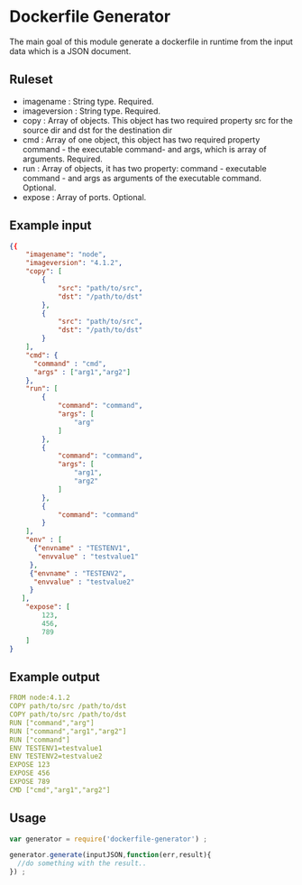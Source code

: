 # Dockerfile Generator

The main goal of this module generate a dockerfile in runtime from the input data which is a JSON document.

## Ruleset

- imagename : String type. Required.
- imageversion : String type. Required.
- copy : Array of objects. This object has two required property src for the source dir and dst for the destination dir
- cmd : Array of one object, this object has two required property command - the executable command- and args, which is array of arguments. Required.
- run : Array of objects, it has two property: command - executable command - and args as arguments of the executable command. Optional.
- expose : Array of ports. Optional.

## Example input
```json
{{
    "imagename": "node",
    "imageversion": "4.1.2",
    "copy": [
        {
            "src": "path/to/src",
            "dst": "/path/to/dst"
        },
        {
            "src": "path/to/src",
            "dst": "/path/to/dst"
        }
    ],
    "cmd": {
      "command" : "cmd",
      "args" : ["arg1","arg2"]
    },
    "run": [
        {
            "command": "command",
            "args": [
                "arg"
            ]
        },
        {
            "command": "command",
            "args": [
                "arg1",
                "arg2"
            ]
        },
        {
            "command": "command"
        }
    ],
    "env" : [
      {"envname" : "TESTENV1",
       "envvalue" : "testvalue1"
     },
     {"envname" : "TESTENV2",
      "envvalue" : "testvalue2"
     }
   ],
    "expose": [
        123,
        456,
        789
    ]
}

```

## Example output

```yml
FROM node:4.1.2
COPY path/to/src /path/to/dst
COPY path/to/src /path/to/dst
RUN ["command","arg"]
RUN ["command","arg1","arg2"]
RUN ["command"]
ENV TESTENV1=testvalue1
ENV TESTENV2=testvalue2
EXPOSE 123
EXPOSE 456
EXPOSE 789
CMD ["cmd","arg1","arg2"]

```
## Usage

```Javascript
var generator = require('dockerfile-generator') ;

generator.generate(inputJSON,function(err,result){
  //do something with the result..
}) ;
```
